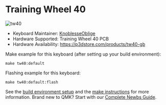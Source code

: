 # Training Wheel 40

![tw40](https://cdn.shopify.com/s/files/1/0501/7537/7592/products/tw40_600x.jpg?v=1607835284)

* Keyboard Maintainer: [KnoblesseOblige](https://github.com/yourusername)
* Hardware Supported: Training Wheel 40 PCB
* Hardware Availability: https://p3dstore.com/products/tw40-gb

Make example for this keyboard (after setting up your build environment):

    make tw40:default

Flashing example for this keyboard:

    make tw40:default:flash

See the [build environment setup](https://docs.qmk.fm/#/getting_started_build_tools) and the [make instructions](https://docs.qmk.fm/#/getting_started_make_guide) for more information. Brand new to QMK? Start with our [Complete Newbs Guide](https://docs.qmk.fm/#/newbs).
